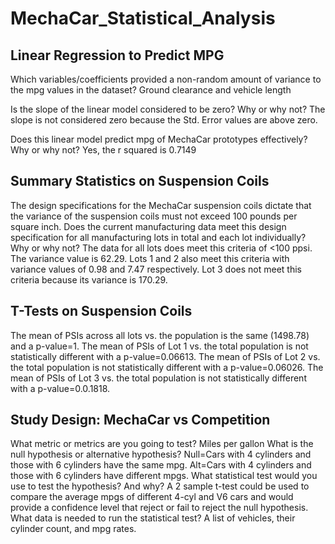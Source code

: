 # MechaCar_Statistical_Analysis

## Linear Regression to Predict MPG

Which variables/coefficients provided a non-random amount of variance to the mpg values in the dataset?
Ground clearance and vehicle length

Is the slope of the linear model considered to be zero? Why or why not?
The slope is not considered zero because the Std. Error values are above zero.

Does this linear model predict mpg of MechaCar prototypes effectively? Why or why not?
Yes, the r squared is 0.7149

## Summary Statistics on Suspension Coils
The design specifications for the MechaCar suspension coils dictate that the variance of the suspension coils must not exceed 
100 pounds per square inch. Does the current manufacturing data meet this design specification for all manufacturing lots in
total and each lot individually? Why or why not?
The data for all lots does meet this criteria of <100 ppsi. The variance value is 62.29. Lots 1 and 2 also meet this criteria
with variance values of 0.98 and 7.47 respectively. Lot 3 does not meet this criteria because its variance is 170.29.

## T-Tests on Suspension Coils
The mean of PSIs across all lots vs. the population is the same (1498.78) and a p-value=1.
The mean of PSIs of Lot 1 vs. the total population is not statistically different with a p-value=0.06613.
The mean of PSIs of Lot 2 vs. the total population is not statistically different with a p-value=0.06026.
The mean of PSIs of Lot 3 vs. the total population is not statistically different with a p-value=0.0.1818.

## Study Design: MechaCar vs Competition
What metric or metrics are you going to test? Miles per gallon
What is the null hypothesis or alternative hypothesis? Null=Cars with 4 cylinders and those with 6 cylinders have the same mpg.
Alt=Cars with 4 cylinders and those with 6 cylinders have different mpgs.
What statistical test would you use to test the hypothesis? And why? A 2 sample t-test could be used to compare the average mpgs
of different 4-cyl and V6 cars and would provide a confidence level that reject or fail to reject the null hypothesis.
What data is needed to run the statistical test? A list of vehicles, their cylinder count, and mpg rates.

